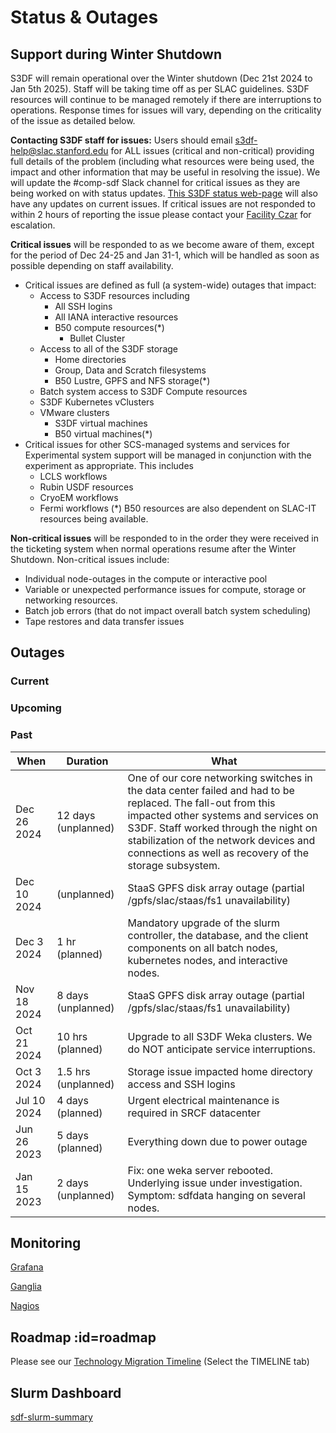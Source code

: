 # Status & Outages

## Support during Winter Shutdown

S3DF will remain operational over the Winter shutdown (Dec 21st 2024 to Jan 5th 2025). Staff will be taking time off as per SLAC guidelines. S3DF resources will continue to be managed remotely if there are interruptions to operations. Response times for issues will vary, depending on the criticality of the issue as detailed below.

**Contacting S3DF staff for issues:**
Users should email s3df-help@slac.stanford.edu for ALL issues (critical and non-critical) providing full details of the problem (including what resources were being used, the impact and other information that may be useful in resolving the issue).
We will update the #comp-sdf Slack channel for critical issues as they are being worked on with status updates.
[This S3DF status web-page](https://s3df.slac.stanford.edu/#/changelog) will also have any updates on current issues.
If critical issues are not responded to within 2 hours of reporting the issue please contact your [Facility Czar](https://s3df.slac.stanford.edu/#/contact-us) for escalation.

**Critical issues** will be responded to as we become aware of them, except for the period of Dec 24-25 and Jan 31-1, which will be handled as soon as possible depending on staff availability.
* Critical issues are defined as full (a system-wide) outages that impact:
  * Access to S3DF resources including
    * All SSH logins
    * All IANA interactive resources
    * B50 compute resources(*)
      * Bullet Cluster
  * Access to all of the S3DF storage
    * Home directories
    * Group, Data and Scratch filesystems
    * B50 Lustre, GPFS and NFS storage(*)
  * Batch system access to S3DF Compute resources
  * S3DF Kubernetes vClusters
  * VMware clusters
    * S3DF virtual machines
    * B50 virtual machines(*)
* Critical issues for other SCS-managed systems and services for Experimental system support will be managed in conjunction with the experiment as appropriate. This includes
  * LCLS workflows
  * Rubin USDF resources
  * CryoEM workflows
  * Fermi workflows
(*) B50 resources are also dependent on SLAC-IT resources being available.

**Non-critical issues** will be responded to in the order they were received in the ticketing system when normal operations resume after the Winter Shutdown. Non-critical issues include:
  * Individual node-outages in the compute or interactive pool
  * Variable or unexpected performance issues for compute, storage or networking resources.
  * Batch job errors (that do not impact overall batch system scheduling)
  * Tape restores and data transfer issues

## Outages

### Current

### Upcoming

### Past

|When	|Duration | What	|
| --- | --- | --- |
|Dec 26 2024| 12 days (unplanned)|One of our core networking switches in the data center failed and had to be replaced. The fall-out from this impacted other systems and services on S3DF. Staff worked through the night on stabilization of the network devices and connections as well as recovery of the storage subsystem.|
|Dec 10 2024|(unplanned)|StaaS GPFS disk array outage (partial /gpfs/slac/staas/fs1 unavailability)|
| Dec 3 2024 | 1 hr (planned) | Mandatory upgrade of the slurm controller, the database, and the client components on all batch nodes, kubernetes nodes, and interactive nodes.
|Nov 18 2024|8 days (unplanned)|StaaS GPFS disk array outage (partial /gpfs/slac/staas/fs1 unavailability)|
|Oct 21 2024	|10 hrs (planned)| Upgrade to all S3DF Weka clusters. We do NOT anticipate service interruptions.
|Oct 3 2024	|1.5 hrs (unplanned)| Storage issue impacted home directory access and SSH logins
|Jul 10 2024	|4 days (planned)| Urgent electrical maintenance is required in SRCF datacenter
|Jun 26 2023	|5 days (planned)| Everything down due to power outage|
|Jan 15 2023 | 2 days (unplanned) | Fix: one weka server rebooted. Underlying issue under investigation. Symptom: sdfdata hanging on several nodes.|


## Monitoring

[Grafana](http://grafana.slac.stanford.edu)

[Ganglia](http://ganglia.slac.stanford.edu)

[Nagios](http://nagios.slac.stanford.edu)
<!---
[InfluxDb](http://influxdb.slac.stanford.edu)

[Prometheus](http://prometheus.slac.stanford.edu)
-->

## Roadmap :id=roadmap

Please see our [Technology Migration Timeline](https://docs.google.com/spreadsheets/d/1ZIZC7g9TghhBINfdOD2JoNQCR5SSlj6TQaPqWPxPzQA/edit?usp=sharing)
(Select the TIMELINE tab)

## Slurm Dashboard

[sdf-slurm-summary](https://grafana.slac.stanford.edu/d/YW8wlINMk/sdf-slurm-summary?orgId=1&refresh=60s&theme=light&kiosk ':include :type=iframe width=100% height=850px')

